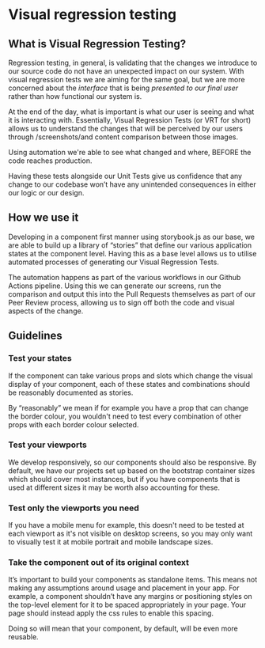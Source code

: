 # Visual regression testing

## What is Visual Regression Testing?

Regression testing, in general, is validating that the changes we introduce to our source code do not have an unexpected impact on our system. With visual regression tests we are aiming for the same goal, but we are more concerned about the *interface* that is being *presented* *to our* *final user* rather than how functional our system is.

At the end of the day, what is important is what our user is seeing and what it is interacting with. Essentially, Visual Regression Tests (or VRT for short) allows us to understand the changes that will be perceived by our users through /screenshots/and content comparison between those images.

Using automation we're able to see what changed and where, BEFORE the code reaches production.

Having these tests alongside our Unit Tests give us confidence that any change to our codebase won’t have any unintended consequences in either our logic or our design.

## How we use it

Developing in a component first manner using storybook.js as our base, we are able to build up a library of “stories” that define our various application states at the component level. Having this as a base level allows us to utilise automated processes of generating our Visual Regression Tests.

The automation happens as part of the various workflows in our Github Actions pipeline. Using this we can generate our screens, run the comparison and output this into the Pull Requests themselves as part of our Peer Review process, allowing us to sign off both the code and visual aspects of the change.

## Guidelines

### Test your states

If the component can take various props and slots which change the visual display of your component, each of these states and combinations should be reasonably documented as stories.

By “reasonably” we mean if for example you have a prop that can change the border colour, you wouldn't need to test every combination of other props with each border colour selected.

### Test your viewports

We develop responsively, so our components should also be responsive. By default, we have our projects set up based on the bootstrap container sizes which should cover most instances, but if you have components that is used at different sizes it may be worth also accounting for these.

### Test only the viewports you need

If you have a mobile menu for example, this doesn't need to be tested at each viewport as it's not visible on desktop screens, so you may only want to visually test it at mobile portrait and mobile landscape sizes.

### Take the component out of its original context

It’s important to build your components as standalone items. This means not making any assumptions around usage and placement in your app. For example, a component shouldn’t have any margins or positioning styles on the top-level element for it to be spaced appropriately in your page. Your page should instead apply the css rules to enable this spacing.

Doing so will mean that your component, by default, will be even more reusable.

